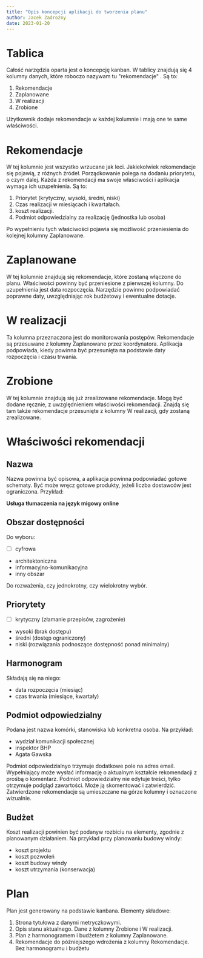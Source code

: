 ```yaml
---
title: "Opis koncepcji aplikacji do tworzenia planu"
author: Jacek Zadrożny
date: 2023-01-20
---
```


# Tablica

Całość narzędzia oparta jest o koncepcję kanban. W tablicy znajdują się 4 kolumny danych, które roboczo nazywam tu "rekomendacje"
. Są to:

1. Rekomendacje
2. Zaplanowane
3. W realizacji
4. Zrobione

Użytkownik dodaje rekomendacje w każdej kolumnie i mają one te same właściwości.

# Rekomendacje

W tej kolumnie jest wszystko wrzucane jak leci. Jakiekolwiek rekomendacje się pojawią, z różnych źródeł. Porządkowanie polega na dodaniu priorytetu, o czym dalej. Każda z rekomendacji ma swoje właściwości i aplikacja wymaga ich uzupełnienia. Są to:

1. Priorytet (krytyczny, wysoki, średni, niski)
2. Czas realizacji w miesiącach i kwartałach.
3. koszt realizacji.
4. Podmiot odpowiedzialny za realizację (jednostka lub osoba)

Po wypełnieniu tych właściwości pojawia się możliwość przeniesienia do kolejnej kolumny Zaplanowane.

# Zaplanowane

W tej kolumnie znajdują się rekomendacje, które zostaną włączone do planu. Właściwości powinny być przeniesione z pierwszej kolumny. Do uzupełnienia jest data rozpoczęcia. Narzędzie powinno podpowiadać poprawne daty, uwzględniając rok budżetowy i ewentualne dotacje.


# W realizacji

Ta kolumna przeznaczona jest do monitorowania postępów. Rekomendacje są przesuwane z kolumny Zaplanowane przez koordynatora. Aplikacja podpowiada, kiedy powinna być przesunięta na podstawie daty rozpoczęcia i czasu trwania.

# Zrobione

W tej kolumnie znajdują się już zrealizowane rekomendacje. Mogą być dodane ręcznie, z uwzględnieniem właściwości rekomendacji. Znajdą się tam także rekomendacje przesunięte z kolumny W realizacji, gdy zostaną zrealizowane.

# Właściwości rekomendacji

## Nazwa

Nazwa powinna być opisowa, a aplikacja powinna podpowiadać gotowe schematy. Być może wręcz gotowe produkty, jeżeli liczba dostawców jest ograniczona. Przykład:

**Usługa tłumaczenia na język migowy online**

## Obszar dostępności

Do wyboru:

- [ ] cyfrowa
- architektoniczna
- informacyjno-komunikacyjna
- inny obszar

Do rozważenia, czy jednokrotny, czy wielokrotny wybór.

## Priorytety

- [ ] krytyczny (złamanie przepisów, zagrożenie)
- wysoki (brak dostępu)
- średni (dostęp ograniczony)
- niski (rozwiązania podnoszące dostępność ponad minimalny)

## Harmonogram

Składają się na niego:

- data rozpoczęcia (miesiąc)
- czas trwania (miesiące, kwartały)

## Podmiot odpowiedzialny

Podana jest nazwa komórki, stanowiska lub konkretna osoba. Na przykład:

- wydział komunikacji społecznej
- inspektor BHP
- Agata Gawska

Podmiot odpowiedzialnyo trzymuje dodatkowe pole na adres email. Wypełniający może wysłać informację o aktualnym kształcie rekomendacji z prośbą o komentarz. Podmiot odpowiedzialny nie edytuje treści, tylko otrzymuje podgląd zawartości. Może ją skomentować i zatwierdzić. Zatwierdzone rekomendacje są umieszczane na górze kolumny i oznaczone wizualnie.


## Budżet

Koszt realizacji powinien być podanyw rozbiciu na elementy, zgodnie z planowanym działaniem. Na przykład przy planowaniu budowy windy:

- koszt projektu
- koszt pozwoleń
- koszt budowy windy
- koszt utrzymania (konserwacja)

# Plan

Plan jest generowany na podstawie kanbana. Elementy składowe:

1. Strona tytułowa z danymi metryczkowymi.
2. Opis stanu aktualnego. Dane z kolumny Zrobione i W realizacji.
3. Plan z harmonogramem i budżetem z kolumny Zaplanowane.
4. Rekomendacje do późniejszego wdrożenia z kolumny Rekomendacje. Bez harmonogramu i budżetu
